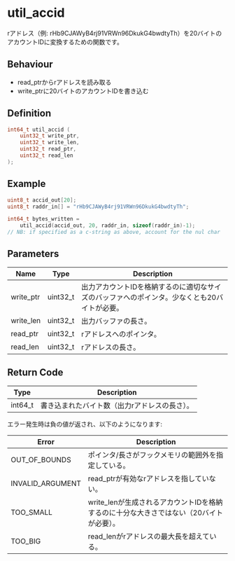 # util_accid

rアドレス（例: rHb9CJAWyB4rj91VRWn96DkukG4bwdtyTh）を20バイトのアカウントIDに変換するための関数です。

## Behaviour

- read_ptrからrアドレスを読み取る
- write_ptrに20バイトのアカウントIDを書き込む

## Definition

```c
int64_t util_accid (
    uint32_t write_ptr,
    uint32_t write_len,
    uint32_t read_ptr,
    uint32_t read_len
);
```

## Example

```c
uint8_t accid_out[20];
uint8_t raddr_in[] = "rHb9CJAWyB4rj91VRWn96DkukG4bwdtyTh";

int64_t bytes_written =
    util_accid(accid_out, 20, raddr_in, sizeof(raddr_in)-1);
// NB: if specified as a c-string as above, account for the nul char
```

## Parameters

| Name | Type | Description |
|------|------|-------------|
| write_ptr | uint32_t | 出力アカウントIDを格納するのに適切なサイズのバッファへのポインタ。少なくとも20バイトが必要。 |
| write_len | uint32_t | 出力バッファの長さ。 |
| read_ptr | uint32_t | rアドレスへのポインタ。 |
| read_len | uint32_t | rアドレスの長さ。 |

## Return Code

| Type | Description |
|------|-------------|
| int64_t | 書き込まれたバイト数（出力rアドレスの長さ）。 |

エラー発生時は負の値が返され、以下のようになります:

| Error | Description |
|-------|-------------|
| OUT_OF_BOUNDS | ポインタ/長さがフックメモリの範囲外を指定している。 |
| INVALID_ARGUMENT | read_ptrが有効なrアドレスを指していない。 |
| TOO_SMALL | write_lenが生成されるアカウントIDを格納するのに十分な大きさではない（20バイトが必要）。 |
| TOO_BIG | read_lenがrアドレスの最大長を超えている。 |
